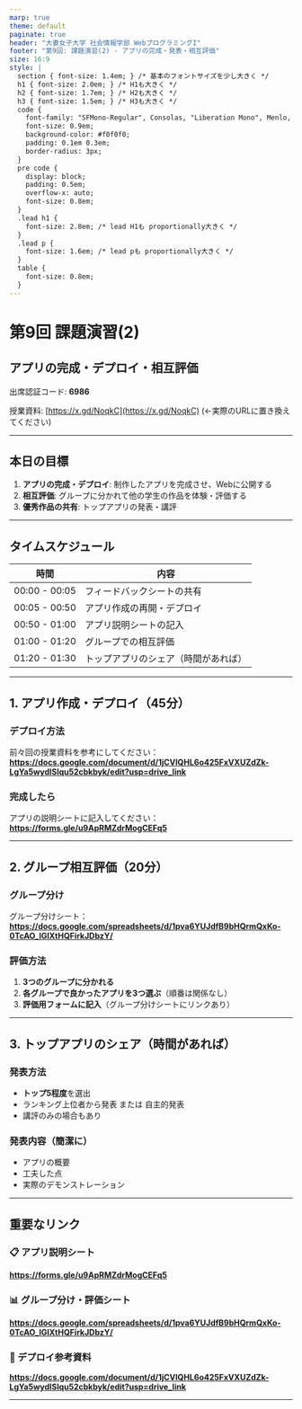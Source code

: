 ```yaml
---
marp: true
theme: default
paginate: true
header: "大妻女子大学 社会情報学部 WebプログラミングI"
footer: "第9回: 課題演習(2) - アプリの完成・発表・相互評価"
size: 16:9
style: |
  section { font-size: 1.4em; } /* 基本のフォントサイズを少し大きく */
  h1 { font-size: 2.0em; } /* H1も大きく */
  h2 { font-size: 1.7em; } /* H2も大きく */
  h3 { font-size: 1.5em; } /* H3も大きく */
  code {
    font-family: "SFMono-Regular", Consolas, "Liberation Mono", Menlo, Courier, monospace;
    font-size: 0.9em;
    background-color: #f0f0f0;
    padding: 0.1em 0.3em;
    border-radius: 3px;
  }
  pre code {
    display: block;
    padding: 0.5em;
    overflow-x: auto;
    font-size: 0.8em;
  }
  .lead h1 {
    font-size: 2.8em; /* lead H1も proportionally大きく */
  }
  .lead p {
    font-size: 1.6em; /* lead pも proportionally大きく */
  }
  table {
    font-size: 0.8em;
  }
---
```


# 第9回 課題演習(2)
## アプリの完成・デプロイ・相互評価
出席認証コード: **6986**

授業資料: [https://x.gd/NoqkC](https://x.gd/NoqkC) (←実際のURLに置き換えてください)

---

## 本日の目標

1. **アプリの完成・デプロイ**: 制作したアプリを完成させ、Webに公開する
2. **相互評価**: グループに分かれて他の学生の作品を体験・評価する
3. **優秀作品の共有**: トップアプリの発表・講評

---

## タイムスケジュール

| 時間          | 内容                                     |
|---------------|------------------------------------------|
| 00:00 - 00:05 | フィードバックシートの共有                |
| 00:05 - 00:50 | アプリ作成の再開・デプロイ                |
| 00:50 - 01:00 | アプリ説明シートの記入                    |
| 01:00 - 01:20 | グループでの相互評価                      |
| 01:20 - 01:30 | トップアプリのシェア（時間があれば）       |

---

## 1. アプリ作成・デプロイ（45分）

### デプロイ方法
前々回の授業資料を参考にしてください：
**https://docs.google.com/document/d/1jCVlQHL6o425FxVXUZdZk-LgYa5wydISlqu52cbkbyk/edit?usp=drive_link**

### 完成したら
アプリの説明シートに記入してください：
**https://forms.gle/u9ApRMZdrMogCEFq5**

---

## 2. グループ相互評価（20分）

### グループ分け
グループ分けシート：
**https://docs.google.com/spreadsheets/d/1pva6YUJdfB9bHQrmQxKo-0TcAO_lGlXtHQFirkJDbzY/**

### 評価方法
1. **3つのグループに分かれる**
2. **各グループで良かったアプリを3つ選ぶ**（順番は関係なし）
3. **評価用フォームに記入**（グループ分けシートにリンクあり）

---

## 3. トップアプリのシェア（時間があれば）

### 発表方法
- **トップ5程度**を選出
- ランキング上位者から発表 または 自主的発表
- 講評のみの場合もあり

### 発表内容（簡潔に）
- アプリの概要
- 工夫した点
- 実際のデモンストレーション

---

## 重要なリンク

### 📋 アプリ説明シート
**https://forms.gle/u9ApRMZdrMogCEFq5**

### 📊 グループ分け・評価シート
**https://docs.google.com/spreadsheets/d/1pva6YUJdfB9bHQrmQxKo-0TcAO_lGlXtHQFirkJDbzY/**

### 📖 デプロイ参考資料
**https://docs.google.com/document/d/1jCVlQHL6o425FxVXUZdZk-LgYa5wydISlqu52cbkbyk/edit?usp=drive_link**

---
